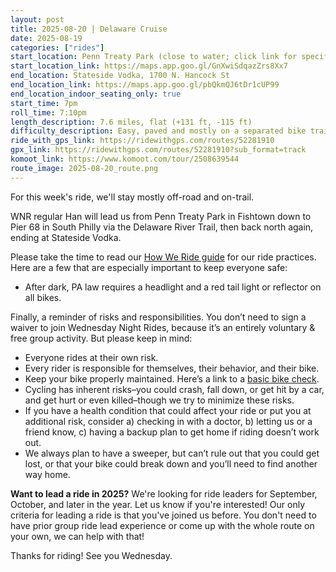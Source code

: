 ```yaml
---
layout: post
title: 2025-08-20 | Delaware Cruise
date: 2025-08-19
categories: ["rides"]
start_location: Penn Treaty Park (close to water; click link for specific location)
start_location_link: https://maps.app.goo.gl/GnXwiSdqazZrs8Xx7
end_location: Stateside Vodka, 1700 N. Hancock St
end_location_link: https://maps.app.goo.gl/pbQkmQJ6tDr1cUP99
end_location_indoor_seating_only: true
start_time: 7pm
roll_time: 7:10pm
length_description: 7.6 miles, flat (+131 ft, -115 ft)
difficulty_description: Easy, paved and mostly on a separated bike trail, with the usual city road challenges on the very last leg (after departing the trail).
ride_with_gps_link: https://ridewithgps.com/routes/52281910
gpx_link: https://ridewithgps.com/routes/52281910?sub_format=track
komoot_link: https://www.komoot.com/tour/2508639544
route_image: 2025-08-20_route.png
---
```


For this week's ride, we'll stay mostly off-road and on-trail. 

WNR regular Han will lead us from Penn Treaty Park in Fishtown down to Pier 68 in South Philly via the Delaware River Trail, then back north again, ending at Stateside Vodka.

Please take the time to read our [How We Ride guide](/how-we-ride) for our ride practices. Here are a few that are especially important to keep everyone safe:

* After dark, PA law requires a headlight and a red tail light or reflector on all bikes.

Finally, a reminder of risks and responsibilities. You don’t need to sign a waiver to join Wednesday Night Rides, because it’s an entirely voluntary & free group activity. But please keep in mind:

* Everyone rides at their own risk.
* Every rider is responsible for themselves, their behavior, and their bike.
* Keep your bike properly maintained. Here’s a link to a [basic bike check](https://bikepgh.org/2017/03/09/bike-video-abc-quick-check/).
* Cycling has inherent risks–you could crash, fall down, or get hit by a car, and get hurt or even killed–though we try to minimize these risks.
* If you have a health condition that could affect your ride or put you at additional risk, consider a) checking in with a doctor, b) letting us or a friend know, c) having a backup plan to get home if riding doesn’t work out.
* We always plan to have a sweeper, but can’t rule out that you could get lost, or that your bike could break down and you’ll need to find another way home.

**Want to lead a ride in 2025?** We're looking for ride leaders for September, October, and later in the year. Let us know if you're interested! Our only criteria for leading a ride is that you've joined us before. You don't need to have prior group ride lead experience or come up with the whole route on your own, we can help with that!

Thanks for riding! See you Wednesday.

